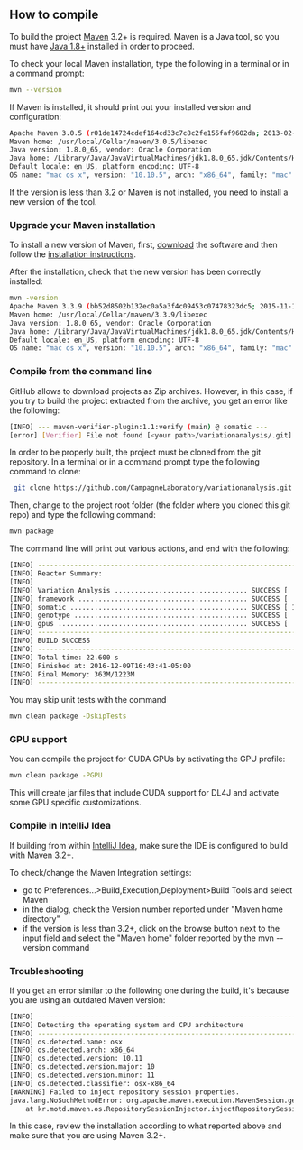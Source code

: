 ## How to compile

To build the project [Maven](https://maven.apache.org) 3.2+ is required. Maven is a Java tool, so you must have [Java 1.8+](http://www.oracle.com/technetwork/java/javase/downloads/index.html) installed in order to proceed.

To check your local Maven installation, type the following in a terminal or in a command prompt:
```sh
mvn --version
```
If Maven is installed, it should print out your installed version and configuration:
```sh
Apache Maven 3.0.5 (r01de14724cdef164cd33c7c8c2fe155faf9602da; 2013-02-19 14:51:28+0100)
Maven home: /usr/local/Cellar/maven/3.0.5/libexec
Java version: 1.8.0_65, vendor: Oracle Corporation
Java home: /Library/Java/JavaVirtualMachines/jdk1.8.0_65.jdk/Contents/Home/jre
Default locale: en_US, platform encoding: UTF-8
OS name: "mac os x", version: "10.10.5", arch: "x86_64", family: "mac"
```
If the version is less than 3.2 or Maven is not installed, you need to install a new version of the tool.

### Upgrade your Maven installation

To install a new version of Maven, first, [download](https://maven.apache.org/download.html) the software and then follow the [installation instructions](https://maven.apache.org/install.html).

After the installation, check that the new version has been correctly installed:

```sh
mvn -version
Apache Maven 3.3.9 (bb52d8502b132ec0a5a3f4c09453c07478323dc5; 2015-11-10T11:41:47-05:00)
Maven home: /usr/local/Cellar/maven/3.3.9/libexec
Java version: 1.8.0_65, vendor: Oracle Corporation
Java home: /Library/Java/JavaVirtualMachines/jdk1.8.0_65.jdk/Contents/Home/jre
Default locale: en_US, platform encoding: UTF-8
OS name: "mac os x", version: "10.10.5", arch: "x86_64", family: "mac"
```

### Compile from the command line
GitHub allows to download projects as Zip archives. However, in this case, if you try to build the project extracted from the archive, you get an error like the following:

```bash
[INFO] --- maven-verifier-plugin:1.1:verify (main) @ somatic ---
[error] [Verifier] File not found [<your path>/variationanalysis/.git]
```
In order to be properly built, the project must be cloned from the git repository. In a terminal or in a command prompt type the following command to clone:
```bash
 git clone https://github.com/CampagneLaboratory/variationanalysis.git <dest folder>
```
Then, change to the project root folder (the folder where you cloned this git repo) and type the following command:
```sh
mvn package
```
The command line will print out various actions, and end with the following:
```sh
[INFO] ------------------------------------------------------------------------
[INFO] Reactor Summary:
[INFO] 
[INFO] Variation Analysis ................................. SUCCESS [  0.635 s]
[INFO] framework .......................................... SUCCESS [  4.780 s]
[INFO] somatic ............................................ SUCCESS [ 14.967 s]
[INFO] genotype ........................................... SUCCESS [  1.473 s]
[INFO] gpus ............................................... SUCCESS [  0.052 s]
[INFO] ------------------------------------------------------------------------
[INFO] BUILD SUCCESS
[INFO] ------------------------------------------------------------------------
[INFO] Total time: 22.600 s
[INFO] Finished at: 2016-12-09T16:43:41-05:00
[INFO] Final Memory: 363M/1223M
[INFO] ------------------------------------------------------------------------
```

You may skip unit tests with the command 

```sh
mvn clean package -DskipTests
```

### GPU support

You can compile the project for CUDA GPUs by activating the GPU profile:
```sh
mvn clean package -PGPU
```

This will create jar files that include CUDA support for DL4J and activate some GPU specific customizations.

### Compile in IntelliJ Idea

If building from within [IntelliJ Idea](https://www.jetbrains.com/idea/), make sure the IDE is configured to build with Maven 3.2+.

To check/change the Maven Integration settings:

- go to Preferences...>Build,Execution,Deployment>Build Tools and select Maven
- in the dialog, check the Version number reported under "Maven home directory"
- if the version is less than 3.2+, click on the browse button next to the input field and select the "Maven home" folder reported by the mvn --version command

### Troubleshooting

If you get an error similar to the following one during the build, it's because you are using an outdated Maven version:

```sh
[INFO] ------------------------------------------------------------------------
[INFO] Detecting the operating system and CPU architecture
[INFO] ------------------------------------------------------------------------
[INFO] os.detected.name: osx
[INFO] os.detected.arch: x86_64
[INFO] os.detected.version: 10.11
[INFO] os.detected.version.major: 10
[INFO] os.detected.version.minor: 11
[INFO] os.detected.classifier: osx-x86_64
[WARNING] Failed to inject repository session properties.
java.lang.NoSuchMethodError: org.apache.maven.execution.MavenSession.getRepositorySession()Lorg/eclipse/aether/RepositorySystemSession;
	at kr.motd.maven.os.RepositorySessionInjector.injectRepositorySession(RepositorySessionInjector.java:22)
```
In this case, review the installation according to what reported above and make sure that you are using Maven 3.2+.


